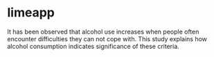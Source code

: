 # limeapp
It has been observed that alcohol use increases when people often encounter difficulties they can not cope with. This study explains how alcohol consumption indicates significance of these criteria.
